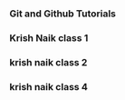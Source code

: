 ### Git and Github Tutorials

### Krish Naik class 1


### krish naik class 2

### krish naik class 4